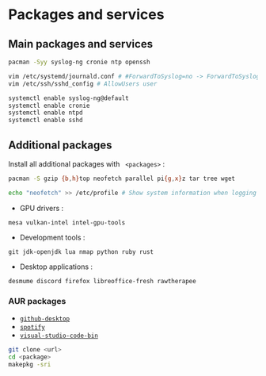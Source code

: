 # Packages and services

## Main packages and services

```sh
pacman -Syy syslog-ng cronie ntp openssh

vim /etc/systemd/journald.conf # #ForwardToSyslog=no -> ForwardToSyslog=yes
vim /etc/ssh/sshd_config # AllowUsers user

systemctl enable syslog-ng@default
systemctl enable cronie
systemctl enable ntpd
systemctl enable sshd
```

## Additional packages

Install all additional packages with ` <packages>` :

```sh
pacman -S gzip {b,h}top neofetch parallel pi{g,x}z tar tree wget

echo "neofetch" >> /etc/profile # Show system information when logging in.
```

- GPU drivers :

```
mesa vulkan-intel intel-gpu-tools
```

- Development tools :

```
git jdk-openjdk lua nmap python ruby rust
```

- Desktop applications :

```
desmume discord firefox libreoffice-fresh rawtherapee
```

### AUR packages

- [`github-desktop`](https://aur.archlinux.org/github-desktop.git)
- [`spotify`](https://aur.archlinux.org/spotify.git)
- [`visual-studio-code-bin`](https://aur.archlinux.org/visual-studio-code-bin.git)

```sh
git clone <url>
cd <package>
makepkg -sri
```
